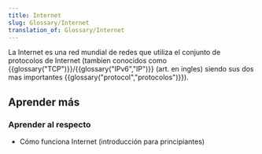 ```yaml
---
title: Internet
slug: Glossary/Internet
translation_of: Glossary/Internet
---
```


La Internet es una red mundial de redes que utiliza el conjunto de protocolos de Internet (tambien conocidos como {{glossary("TCP")}}/{{glossary("IPv6","IP")}} (art. en ingles) siendo sus dos mas importantes {{glossary("protocol","protocolos")}}).

## Aprender más

### Aprender al respecto

- Cómo funciona Internet (introducción para principiantes)
